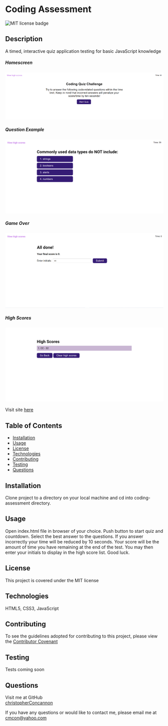 # Coding Assessment

![MIT license badge](https://img.shields.io/badge/license-MIT-green)

## Description
A timed, interactive quiz application testing for basic JavaScript knowledge

##### Homescreen
![Homescreen Screenshot](./assets/images/screenshot.png)
##### Question Example 
![Question Example Screenshot](./assets/images/screenshot2.png)
##### Game Over
![Game Over Screenshot](./assets/images/screenshot3.png)
##### High Scores
![High Scores Screenshot](./assets/images/screenshot4.png)

Visit site [here](https://christopherconcannon.github.io/coding-assessment/)

## Table of Contents
  * [Installation](#installation)
  * [Usage](#usage)
  * [License](#license)
  * [Technologies](#technologies)
  * [Contributing](#contributing)
  * [Testing](#testing)
  * [Questions](#questions)
  
## Installation
Clone project to a directory on your local machine and cd into coding-assessment directory.  

## Usage
Open index.html file in browser of your choice.  Push button to start quiz and countdown.  Select the best answer to the questions.  If you answer incorrectly your time will be reduced by 10 seconds.  Your score will be the amount of time you have remaining at the end of the test.  You may then enter your initials to display in the high score list.  Good luck.

## License 
This project is covered under the MIT license 

## Technologies 
HTML5, CSS3, JavaScript

## Contributing
To see the guidelines adopted for contributing to this project, please view the [Contributor Covenant](https://www.contributor-covenant.org/version/2/0/code_of_conduct/code_of_conduct.txt)

## Testing
Tests coming soon

## Questions
Visit me at GitHub  
[christopherConcannon](https://github.com/christopherConcannon)
  
If you have any questions or would like to contact me, please email me at  
[cmcon@yahoo.com](mailto:cmcon@yahoo.com)
